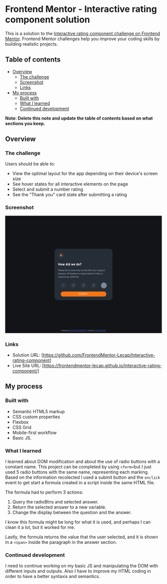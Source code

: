# Frontend Mentor - Interactive rating component solution

This is a solution to the [Interactive rating component challenge on Frontend Mentor](https://www.frontendmentor.io/challenges/interactive-rating-component-koxpeBUmI). Frontend Mentor challenges help you improve your coding skills by building realistic projects.

## Table of contents

- [Overview](#overview)
  - [The challenge](#the-challenge)
  - [Screenshot](#screenshot)
  - [Links](#links)
- [My process](#my-process)
  - [Built with](#built-with)
  - [What I learned](#what-i-learned)
  - [Continued development](#continued-development)

**Note: Delete this note and update the table of contents based on what sections you keep.**

## Overview

### The challenge

Users should be able to:

- View the optimal layout for the app depending on their device's screen size
- See hover states for all interactive elements on the page
- Select and submit a number rating
- See the "Thank you" card state after submitting a rating

### Screenshot

![](./images/screenshot.jpg)

### Links

- Solution URL: [https://github.com/FrontendMentor-Lecap/Interactive-rating-component]
- Live Site URL: [https://frontendmentor-lecap.github.io/Interactive-rating-component/]

## My process

### Built with

- Semantic HTML5 markup
- CSS custom properties
- Flexbox
- CSS Grid
- Mobile-first workflow
- Basic JS.

### What I learned

I learned about DOM modification and about the use of radio buttons with a constant name. This project can be completed by using `<form>`but I just used 5 radio buttons with the same name, representing each marking. Based on the information recolected I used a submit button and the `onclick` event to get start a formula created in a script inside the same HTML file.

The formula had to perform 3 actions:

1. Query the radioBtns and selected answer.
2. Return the selected answer to a new variable.
3. Change the display between the question and the answer.

I know this formula might be long for what it is used, and perhaps I can clean it a lot, but it worked for me.

Lastly, the formula returns the value that the user selected, and it is shown in a `<span>` inside the paragraph in the answer section.

### Continued development

I need to continue working on my basic JS and manipulating the DOM with different inputs and outputs. Also I have to improve my HTML coding in order to have a better syntaxis and semantics.
